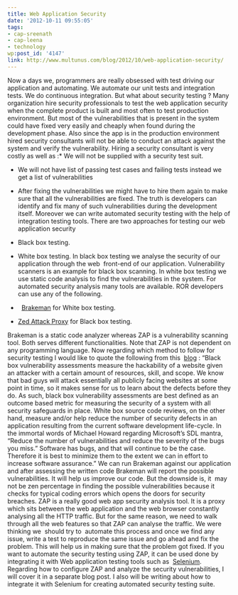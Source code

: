 ```yaml
---
title: Web Application Security
date: '2012-10-11 09:55:05'
tags:
- cap-sreenath
- cap-leena
- technology
wp:post_id: '4147'
link: http://www.multunus.com/blog/2012/10/web-application-security/
---
```


Now a days we, programmers are really obsessed with test driving our application and automating. We automate our unit tests and integration tests. We do continuous integration. But what about security testing ? Many organization hire security professionals to test the web application security when the complete product is built and most often to test production environment. But most of the vulnerabilities that is present in the system could have fixed very easily and cheaply when found during the development phase. Also since the app is in the production environment hired security consultants will not be able to conduct an attack against the system and verify the vulnerability. Hiring a security consultant is very costly as well as :* We will not be supplied with a security test suit.

	
* We will not have list of passing test cases and failing tests instead we get a list of vulnerabilities

	
* After fixing the vulnerabilities we might have to hire them again to make sure that all the vulnerabilities are fixed.
The truth is developers can identify and fix many of such vulnerabilities during the development itself. Moreover we can write automated security testing with the help of integration testing tools. There are two approaches for testing our web application security

* Black box testing.

	
* White box testing.
In black box testing we analyse the security of our application through the web  front-end of our application. Vulnerability scanners is an example for black box scanning. In white box testing we use static code analysis to find the vulnerabilities in the system. 
For automated security analysis many tools are available. ROR developers can use any of the following.

*  
[Brakeman](http://brakemanscanner.org/) for White box testing.

	
* [Zed Attack Proxy](https://www.owasp.org/index.php/OWASP_Zed_Attack_Proxy_Project) for Black box testing.

Brakeman is a static code analyzer whereas ZAP is a vulnerability scanning tool. Both serves different functionalities. Note that ZAP is not dependent on any programming language. Now regarding which method to follow for security testing I would like to quote the following from this 
[blog](http://jeremiahgrossman.blogspot.in/2009/10/black-box-vs-white-box-you-are-doing-it.html) : “Black box vulnerability assessments measure the hackability of a website given an attacker with a certain amount of resources, skill, and scope. We know that bad guys will attack essentially all publicly facing websites at some point in time, so it makes sense for us to learn about the defects before they do. As such, black box vulnerability assessments are best defined as an outcome based metric for measuring the security of a system with all security safeguards in place. White box source code reviews, on the other hand, measure and/or help reduce the number of security defects in an application resulting from the current software development life-cycle. In the immortal words of Michael Howard regarding Microsoft’s SDL mantra, “Reduce the number of vulnerabilities and reduce the severity of the bugs you miss.” Software has bugs, and that will continue to be the case. Therefore it is best to minimize them to the extent we can in effort to increase software assurance.” We can run Brakeman against our application and after assessing the written code Brakeman will report the possible vulnerabilities. It will help us improve our code. But the downside is, it  may not be zen percentage in finding the possible vulnerabilities because it checks for typical coding errors which opens the doors for security breaches. ZAP is a really good web app security analysis tool. It is a proxy which sits between the web application and the web browser constantly analysing all the HTTP traffic. But for the same reason, we need to walk through all the web features so that ZAP can analyse the traffic. We were thinking we  should try to  automate this process and once we find any issue, write a test to reproduce the same issue and go ahead and fix the problem. This will help us in making sure that the problem got fixed. If you want to automate the security testing using ZAP, it can be used done by integrating it with Web application testing tools such as 
[Selenium](http://seleniumhq.org/). Regarding how to configure ZAP and analyze the security vulnerabilities, I will cover it in a separate blog post. I also will be writing about how to integrate it with Selenium for creating automated security testing suite.
